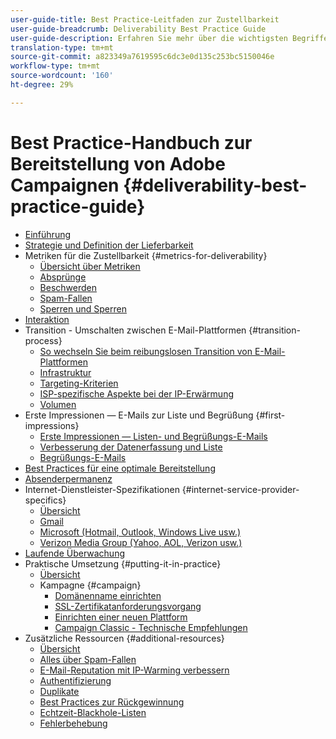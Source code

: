 ```yaml
---
user-guide-title: Best Practice-Leitfaden zur Zustellbarkeit
user-guide-breadcrumb: Deliverability Best Practice Guide
user-guide-description: Erfahren Sie mehr über die wichtigsten Begriffe, Konzepte und Ansätze zur Zustellbarkeit, damit Sie den Erfolg Ihres Marketing-Programms sicherstellen können.
translation-type: tm+mt
source-git-commit: a823349a7619595c6dc3e0d135c253bc5150046e
workflow-type: tm+mt
source-wordcount: '160'
ht-degree: 29%

---
```



# Best Practice-Handbuch zur Bereitstellung von Adobe Campaignen {#deliverability-best-practice-guide}

+ [Einführung](/help/introduction.md)
+ [Strategie und Definition der Lieferbarkeit](/help/deliverability-strategy-and-definition.md)
+ Metriken für die Zustellbarkeit {#metrics-for-deliverability}
   + [Übersicht über Metriken](/help/metrics/metrics-overview.md)
   + [Absprünge](/help/metrics/bounces.md)
   + [Beschwerden](/help/metrics/complaints.md)
   + [Spam-Fallen](/help/metrics/spam-traps.md)
   + [Sperren und Sperren](/help/metrics/bulking-and-blocking.md)
+ [Interaktion](/help/engagement.md)
+ Transition - Umschalten zwischen E-Mail-Plattformen {#transition-process}
   + [So wechseln Sie beim reibungslosen Transition von E-Mail-Plattformen](/help/transition-process/switching-email-platforms.md)
   + [Infrastruktur](/help/transition-process/infrastructure.md)
   + [Targeting-Kriterien](/help/transition-process/targeting-criteria.md)
   + [ISP-spezifische Aspekte bei der IP-Erwärmung](/help/transition-process/isp-specific-considerations-during-ip-warming.md)
   + [Volumen](/help/transition-process/volume.md)
+ Erste Impressionen — E-Mails zur Liste und Begrüßung {#first-impressions}
   + [Erste Impressionen — Listen- und Begrüßungs-E-Mails](/help/first-impressions/introduction.md)
   + [Verbesserung der Datenerfassung und Liste](/help/first-impressions/address-collection-and-list-growth.md)
   + [Begrüßungs-E-Mails](/help/first-impressions/welcome-emails.md)
+ [Best Practices für eine optimale Bereitstellung](/help/content-best-practices-for-optimal-delivery.md)
+ [Absenderpermanenz](/help/sender-permanence.md)
+ Internet-Dienstleister-Spezifikationen {#internet-service-provider-specifics}
   + [Übersicht](/help/internet-service-provider-specifics/overview.md)
   + [Gmail](/help/internet-service-provider-specifics/gmail.md)
   + [Microsoft (Hotmail, Outlook, Windows Live usw.)](/help/internet-service-provider-specifics/microsoft.md)
   + [Verizon Media Group (Yahoo, AOL, Verizon usw.)](/help/internet-service-provider-specifics/verizon-media-group.md)
+ [Laufende Überwachung](/help/ongoing-monitoring.md)
+ Praktische Umsetzung {#putting-it-in-practice}
   + [Übersicht](/help/putting-it-in-practice/putting-it-in-practice.md)
   + Kampagne {#campaign}
      + [Domänenname einrichten](/help/putting-it-in-practice/ac-domain-name-setup.md)
      + [SSL-Zertifikatanforderungsvorgang](/help/putting-it-in-practice/ac-ssl-certificate-request.md)
      + [Einrichten einer neuen Plattform](/help/putting-it-in-practice/ac-starting-new-platform.md)
      + [Campaign Classic - Technische Empfehlungen](/help/putting-it-in-practice/acc-technical-recommendations.md)
+ Zusätzliche Ressourcen {#additional-resources}
   + [Übersicht](/help/additional-resources/general-resources.md)
   + [Alles über Spam-Fallen](/help/additional-resources/all-about-spam-traps.md)
   + [E-Mail-Reputation mit IP-Warming verbessern](/help/additional-resources/increase-reputation-with-ip-warming.md)
   + [Authentifizierung](/help/additional-resources/authentication.md)
   + [Duplikate](/help/additional-resources/duplicates.md)
   + [Best Practices zur Rückgewinnung](/help/additional-resources/re-engagement.md)
   + [Echtzeit-Blackhole-Listen](/help/additional-resources/blocklist-databases.md)
   + [Fehlerbehebung](/help/additional-resources/troubleshooting.md)
